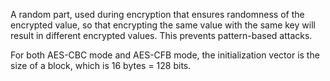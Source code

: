 A random part, used during encryption that ensures randomness of the encrypted value, so that encrypting the same value with the same key will result in different encrypted values. This prevents pattern-based attacks.

For both AES-CBC mode and AES-CFB mode, the initialization vector is the size of a block, which is 16 bytes = 128 bits.